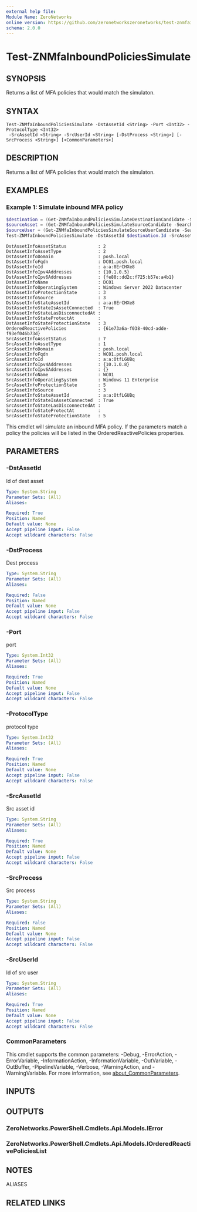 ```yaml
---
external help file:
Module Name: ZeroNetworks
online version: https://github.com/zeronetworkszeronetworks/test-znmfainboundpoliciessimulate
schema: 2.0.0
---
```


# Test-ZNMfaInboundPoliciesSimulate

## SYNOPSIS
Returns a list of MFA policies that would match the simulaton.

## SYNTAX

```
Test-ZNMfaInboundPoliciesSimulate -DstAssetId <String> -Port <Int32> -ProtocolType <Int32>
 -SrcAssetId <String> -SrcUserId <String> [-DstProcess <String>] [-SrcProcess <String>] [<CommonParameters>]
```

## DESCRIPTION
Returns a list of MFA policies that would match the simulaton.

## EXAMPLES

### Example 1: Simulate inbound MFA policy
```powershell
$destination = (Get-ZNMfaInboundPoliciesSimulateDestinationCandidate -Search DC01).Items
$sourceAsset = (Get-ZNMfaInboundPoliciesSimulateSourceCandidate -Search WC01).Items
$sourceUser = (Get-ZNMfaInboundPoliciesSimulateSourceUserCandidate -Search test).Items
Test-ZNMfaInboundPoliciesSimulate -DstAssetId $destination.Id -SrcAssetId $sourceAsset.Id -SrcUserId $sourceUser.Id -Port 3389 -ProtocolType 6
```

```output
DstAssetInfoAssetStatus            : 2
DstAssetInfoAssetType              : 2
DstAssetInfoDomain                 : posh.local
DstAssetInfoFqdn                   : DC01.posh.local
DstAssetInfoId                     : a:a:8ErCHXe8
DstAssetInfoIpv4Addresses          : {10.1.0.5}
DstAssetInfoIpv6Addresses          : {fe80::dd2c:f725:b57e:a4b1}
DstAssetInfoName                   : DC01
DstAssetInfoOperatingSystem        : Windows Server 2022 Datacenter
DstAssetInfoProtectionState        : 3
DstAssetInfoSource                 : 3
DstAssetInfoStateAssetId           : a:a:8ErCHXe8
DstAssetInfoStateIsAssetConnected  : True
DstAssetInfoStateLasDisconnectedAt : 
DstAssetInfoStateProtectAt         : 
DstAssetInfoStateProtectionState   : 3
OrderedReactivePolicies            : {61e73a6a-f038-40cd-adde-f93ef046b73d}
SrcAssetInfoAssetStatus            : 7
SrcAssetInfoAssetType              : 1
SrcAssetInfoDomain                 : posh.local
SrcAssetInfoFqdn                   : WC01.posh.local
SrcAssetInfoId                     : a:a:OtfLGUBq
SrcAssetInfoIpv4Addresses          : {10.1.0.8}
SrcAssetInfoIpv6Addresses          : {}
SrcAssetInfoName                   : WC01
SrcAssetInfoOperatingSystem        : Windows 11 Enterprise
SrcAssetInfoProtectionState        : 5
SrcAssetInfoSource                 : 3
SrcAssetInfoStateAssetId           : a:a:OtfLGUBq
SrcAssetInfoStateIsAssetConnected  : True
SrcAssetInfoStateLasDisconnectedAt : 
SrcAssetInfoStateProtectAt         : 
SrcAssetInfoStateProtectionState   : 5
```

This cmdlet will simulate an inbound MFA policy.
If the parameters match a policy the policies will be listed in the OrderedReactivePolicies properties.

## PARAMETERS

### -DstAssetId
Id of dest asset

```yaml
Type: System.String
Parameter Sets: (All)
Aliases:

Required: True
Position: Named
Default value: None
Accept pipeline input: False
Accept wildcard characters: False
```

### -DstProcess
Dest process

```yaml
Type: System.String
Parameter Sets: (All)
Aliases:

Required: False
Position: Named
Default value: None
Accept pipeline input: False
Accept wildcard characters: False
```

### -Port
port

```yaml
Type: System.Int32
Parameter Sets: (All)
Aliases:

Required: True
Position: Named
Default value: None
Accept pipeline input: False
Accept wildcard characters: False
```

### -ProtocolType
protocol type

```yaml
Type: System.Int32
Parameter Sets: (All)
Aliases:

Required: True
Position: Named
Default value: None
Accept pipeline input: False
Accept wildcard characters: False
```

### -SrcAssetId
Src asset id

```yaml
Type: System.String
Parameter Sets: (All)
Aliases:

Required: True
Position: Named
Default value: None
Accept pipeline input: False
Accept wildcard characters: False
```

### -SrcProcess
Src process

```yaml
Type: System.String
Parameter Sets: (All)
Aliases:

Required: False
Position: Named
Default value: None
Accept pipeline input: False
Accept wildcard characters: False
```

### -SrcUserId
Id of src user

```yaml
Type: System.String
Parameter Sets: (All)
Aliases:

Required: True
Position: Named
Default value: None
Accept pipeline input: False
Accept wildcard characters: False
```

### CommonParameters
This cmdlet supports the common parameters: -Debug, -ErrorAction, -ErrorVariable, -InformationAction, -InformationVariable, -OutVariable, -OutBuffer, -PipelineVariable, -Verbose, -WarningAction, and -WarningVariable. For more information, see [about_CommonParameters](http://go.microsoft.com/fwlink/?LinkID=113216).

## INPUTS

## OUTPUTS

### ZeroNetworks.PowerShell.Cmdlets.Api.Models.IError

### ZeroNetworks.PowerShell.Cmdlets.Api.Models.IOrderedReactivePoliciesList

## NOTES

ALIASES

## RELATED LINKS

